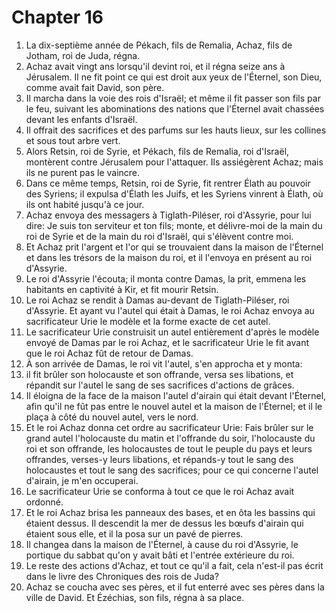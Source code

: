 # Chapter 16

1. La dix-septième année de Pékach, fils de Remalia, Achaz, fils de Jotham, roi de Juda, régna.
2. Achaz avait vingt ans lorsqu'il devint roi, et il régna seize ans à Jérusalem. Il ne fit point ce qui est droit aux yeux de l'Éternel, son Dieu, comme avait fait David, son père.
3. Il marcha dans la voie des rois d'Israël; et même il fit passer son fils par le feu, suivant les abominations des nations que l'Éternel avait chassées devant les enfants d'Israël.
4. Il offrait des sacrifices et des parfums sur les hauts lieux, sur les collines et sous tout arbre vert.
5. Alors Retsin, roi de Syrie, et Pékach, fils de Remalia, roi d'Israël, montèrent contre Jérusalem pour l'attaquer. Ils assiégèrent Achaz; mais ils ne purent pas le vaincre.
6. Dans ce même temps, Retsin, roi de Syrie, fit rentrer Élath au pouvoir des Syriens; il expulsa d'Élath les Juifs, et les Syriens vinrent à Élath, où ils ont habité jusqu'à ce jour.
7. Achaz envoya des messagers à Tiglath-Piléser, roi d'Assyrie, pour lui dire: Je suis ton serviteur et ton fils; monte, et délivre-moi de la main du roi de Syrie et de la main du roi d'Israël, qui s'élèvent contre moi.
8. Et Achaz prit l'argent et l'or qui se trouvaient dans la maison de l'Éternel et dans les trésors de la maison du roi, et il l'envoya en présent au roi d'Assyrie.
9. Le roi d'Assyrie l'écouta; il monta contre Damas, la prit, emmena les habitants en captivité à Kir, et fit mourir Retsin.
10. Le roi Achaz se rendit à Damas au-devant de Tiglath-Piléser, roi d'Assyrie. Et ayant vu l'autel qui était à Damas, le roi Achaz envoya au sacrificateur Urie le modèle et la forme exacte de cet autel.
11. Le sacrificateur Urie construisit un autel entièrement d'après le modèle envoyé de Damas par le roi Achaz, et le sacrificateur Urie le fit avant que le roi Achaz fût de retour de Damas.
12. À son arrivée de Damas, le roi vit l'autel, s'en approcha et y monta:
13. il fit brûler son holocauste et son offrande, versa ses libations, et répandit sur l'autel le sang de ses sacrifices d'actions de grâces.
14. Il éloigna de la face de la maison l'autel d'airain qui était devant l'Éternel, afin qu'il ne fût pas entre le nouvel autel et la maison de l'Éternel; et il le plaça à côté du nouvel autel, vers le nord.
15. Et le roi Achaz donna cet ordre au sacrificateur Urie: Fais brûler sur le grand autel l'holocauste du matin et l'offrande du soir, l'holocauste du roi et son offrande, les holocaustes de tout le peuple du pays et leurs offrandes, verses-y leurs libations, et répands-y tout le sang des holocaustes et tout le sang des sacrifices; pour ce qui concerne l'autel d'airain, je m'en occuperai.
16. Le sacrificateur Urie se conforma à tout ce que le roi Achaz avait ordonné.
17. Et le roi Achaz brisa les panneaux des bases, et en ôta les bassins qui étaient dessus. Il descendit la mer de dessus les bœufs d'airain qui étaient sous elle, et il la posa sur un pavé de pierres.
18. Il changea dans la maison de l'Éternel, à cause du roi d'Assyrie, le portique du sabbat qu'on y avait bâti et l'entrée extérieure du roi.
19. Le reste des actions d'Achaz, et tout ce qu'il a fait, cela n'est-il pas écrit dans le livre des Chroniques des rois de Juda?
20. Achaz se coucha avec ses pères, et il fut enterré avec ses pères dans la ville de David. Et Ézéchias, son fils, régna à sa place.

